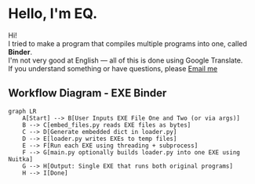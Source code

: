 # Hello, I'm EQ.

Hi!  
I tried to make a program that compiles multiple programs into one, called **Binder**.  
I'm not very good at English — all of this is done using Google Translate.  
If you understand something or have questions, please [Email me](mailto:dexedusd@gmail.com)

## Workflow Diagram - EXE Binder

```mermaid
graph LR
    A[Start] --> B[User Inputs EXE File One and Two (or via args)]
    B --> C[embed_files.py reads EXE files as bytes]
    C --> D[Generate embedded dict in loader.py]
    D --> E[loader.py writes EXEs to temp files]
    E --> F[Run each EXE using threading + subprocess]
    F --> G[main.py optionally builds loader.py into one EXE using Nuitka]
    G --> H[Output: Single EXE that runs both original programs]
    H --> I[Done]


